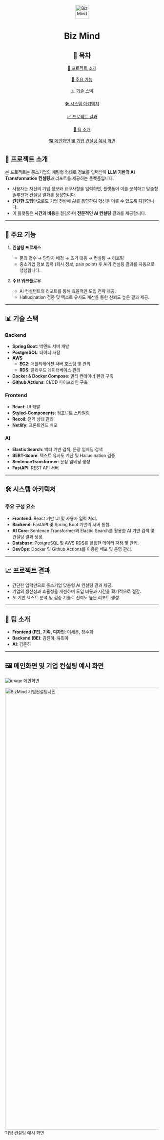 <div align="center">
  <img src="https://github.com/user-attachments/assets/27a1a463-0ccf-48fc-b5c5-ef31567b3b25" alt="Biz Mind" width="45"/>
  <h1>Biz Mind</h1>
</div>

<div align="center">
  <h2>📑 목차</h2>
  <p>
    <a href="#-프로젝트-소개">📖 프로젝트 소개</a><br><br>
    <a href="#-주요-기능">🚀 주요 기능</a><br><br>
    <a href="#-기술-스택">📊 기술 스택</a><br><br>
    <a href="#-시스템-아키텍처">🛠 시스템 아키텍처</a><br><br>
    <a href="#-프로젝트-결과">📈 프로젝트 결과</a><br><br>
    <a href="#-팀-소개">🌟 팀 소개</a><br><br>
    <a href="#-메인화면-및-기업-컨설팅-예시-화면">🖼 메인화면 및 기업 컨설팅 예시 화면</a>
  </p>
</div>


## 📖 프로젝트 소개
본 프로젝트는 중소기업의 채팅형 형태로 정보를 입력받아 **LLM 기반의 AI Transformation 컨설팅**과 리포트를 제공하는 플랫폼입니다.  
- 사용자는 자신의 기업 정보와 요구사항을 입력하면, 플랫폼이 이를 분석하고 맞춤형 솔루션과 컨설팅 결과를 생성합니다.
- **간단한 도입**만으로도 기업 전반에 AI를 통합하여 혁신을 이룰 수 있도록 지원합니다.
- 이 플랫폼은 **시간과 비용**을 절감하며 **전문적인 AI 컨설팅** 결과를 제공합니다.

---

## 🚀 주요 기능

1. **컨설팅 프로세스**
    - 문의 접수 → 담당자 배정 → 초기 대응 → 컨설팅 → 리포팅
    - 중소기업 정보 입력 (회사 정보, pain point) 후 AI가 컨설팅 결과를 자동으로 생성합니다.

2. **주요 워크플로우**
    - AI 컨설턴트의 리포트를 통해 효율적인 도입 전략 제공.
    - Hallucination 검증 및 텍스트 유사도 계산을 통한 신뢰도 높은 결과 제공.

---

## 📊 기술 스택

### Backend
- **Spring Boot**: 백엔드 서버 개발
- **PostgreSQL**: 데이터 저장
- **AWS**
  - **EC2**: 애플리케이션 서버 호스팅 및 관리
  - **RDS**: 클라우드 데이터베이스 관리
- **Docker & Docker Compose**: 멀티 컨테이너 환경 구축
- **Github Actions**: CI/CD 파이프라인 구축

### Frontend
- **React**: UI 개발
- **Styled-Components**: 컴포넌트 스타일링
- **Recoil**: 전역 상태 관리
- **Netlify**: 프론트엔드 배포

### AI
- **Elastic Search**: 백터 기반 검색, 문장 임베딩 검색
- **BERT-Score**: 텍스트 유사도 계산 및 Hallucination 검증
- **SentenceTransformer**: 문장 임베딩 생성
- **FastAPI**: REST API 서버

---

## 🛠 시스템 아키텍처

### 주요 구성 요소
- **Frontend**: React 기반 UI 및 사용자 입력 처리.
- **Backend**: FastAPI 및 Spring Boot 기반의 서버 통합.
- **AI Core**: Sentence Transformer와 Elastic Search를 활용한 AI 기반 검색 및 컨설팅 결과 생성.
- **Database**: PostgreSQL 및 AWS RDS를 활용한 데이터 저장 및 관리.
- **DevOps**: Docker 및 Github Actions를 이용한 배포 및 운영 관리.

---

## 📈 프로젝트 결과
- 간단한 입력만으로 중소기업 맞춤형 AI 컨설팅 결과 제공.
- 기업의 생산성과 효율성을 개선하며 도입 비용과 시간을 획기적으로 절감.
- AI 기반 텍스트 분석 및 검증 기술로 신뢰도 높은 리포트 생성.

---

## 🌟 팀 소개
- **Frontend (FE), 기획, 디자인**: 이세은, 장수희
- **Backend (BE)**: 김진하, 유민아
- **AI**: 김준하

---

## 🖼 메인화면 및 기업 컨설팅 예시 화면

![image](https://github.com/user-attachments/assets/a97841cc-d0d8-498c-ae21-40da83045049)
메인화면

<img width="1440" alt="BizMind 기업컨설팅사진" src="https://github.com/user-attachments/assets/5a380d78-b180-4f94-ab20-039f7fe6415c">
기업 컨설팅 예시 화면
